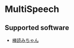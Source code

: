 # MultiSpeech
## Supported software
- [棒読みちゃん](http://chi.usamimi.info/Program/Application/BouyomiChan/) 